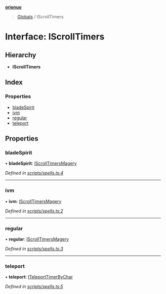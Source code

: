 **[orionuo](../README.md)**

> [Globals](../globals.md) / IScrollTimers

# Interface: IScrollTimers

## Hierarchy

* **IScrollTimers**

## Index

### Properties

* [bladeSpirit](iscrolltimers.md#bladespirit)
* [ivm](iscrolltimers.md#ivm)
* [regular](iscrolltimers.md#regular)
* [teleport](iscrolltimers.md#teleport)

## Properties

### bladeSpirit

•  **bladeSpirit**: [IScrollTimersMagery](iscrolltimersmagery.md)

*Defined in [scripts/spells.ts:4](https://github.com/msviha/orionuo/blob/9d75b1e/src/scripts/spells.ts#L4)*

___

### ivm

•  **ivm**: [IScrollTimersMagery](iscrolltimersmagery.md)

*Defined in [scripts/spells.ts:2](https://github.com/msviha/orionuo/blob/9d75b1e/src/scripts/spells.ts#L2)*

___

### regular

•  **regular**: [IScrollTimersMagery](iscrolltimersmagery.md)

*Defined in [scripts/spells.ts:3](https://github.com/msviha/orionuo/blob/9d75b1e/src/scripts/spells.ts#L3)*

___

### teleport

•  **teleport**: [ITeleportTimerByChar](iteleporttimerbychar.md)

*Defined in [scripts/spells.ts:5](https://github.com/msviha/orionuo/blob/9d75b1e/src/scripts/spells.ts#L5)*
